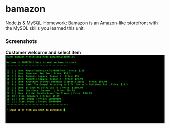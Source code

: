 # bamazon
Node.js &amp; MySQL Homework: Bamazon is an Amazon-like storefront with the MySQL skills you learned this unit.

### Screenshots
**Customer welcome and select item**
![First screen](/screenshots/customer%20welcome%20and%20inventory%20list.png)
